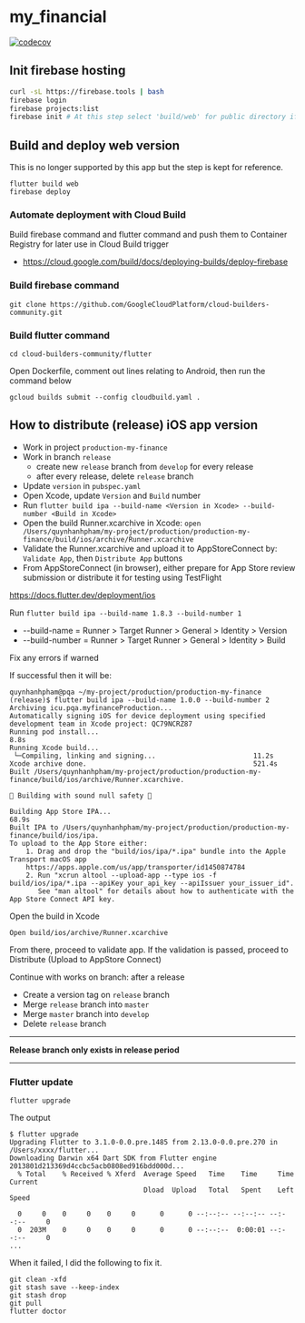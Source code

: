 # my_financial

[![codecov](https://codecov.io/gh/pham-anh/worth-money/branch/main/graph/badge.svg?token=IT22ZQSFR9)](https://codecov.io/gh/pham-anh/worth-money)

## Init firebase hosting

```bash
curl -sL https://firebase.tools | bash
firebase login
firebase projects:list
firebase init # At this step select 'build/web' for public directory if build for web
```

## Build and deploy web version

This is no longer supported by this app but the step is kept for reference.

```
flutter build web
firebase deploy
```

### Automate deployment with Cloud Build

Build firebase command and flutter command and push them to Container Registry for later use in Cloud Build trigger

 - https://cloud.google.com/build/docs/deploying-builds/deploy-firebase

### Build firebase command

```
git clone https://github.com/GoogleCloudPlatform/cloud-builders-community.git
```

### Build flutter command

```
cd cloud-builders-community/flutter
```

Open Dockerfile, comment out lines relating to Android, then run the command below

```
gcloud builds submit --config cloudbuild.yaml .
```

## How to distribute (release) iOS app version

* Work in project `production-my-finance`
* Work in branch `release`
    * create new `release` branch from `develop` for every release
    * after every release, delete `release` branch
* Update `version` in `pubspec.yaml`
* Open Xcode, update `Version` and `Build` number
* Run `flutter build ipa --build-name <Version in Xcode> --build-number <Build in Xcode>`
* Open the build Runner.xcarchive in Xcode: `open /Users/quynhanhpham/my-project/production/production-my-finance/build/ios/archive/Runner.xcarchive`
* Validate the Runner.xcarchive and upload it to AppStoreConnect by: `Validate App`, then `Distribute App` buttons
* From AppStoreConnect (in browser), either prepare for App Store review submission or distribute it for testing using TestFlight

https://docs.flutter.dev/deployment/ios

Run `flutter build ipa --build-name 1.8.3 --build-number 1`

-  --build-name = Runner > Target Runner > General > Identity > Version
- --build-number = Runner > Target Runner > General > Identity > Build

Fix any errors if warned

If successful then it will be:

```
quynhanhpham@pqa ~/my-project/production/production-my-finance (release)$ flutter build ipa --build-name 1.0.0 --build-number 2
Archiving icu.pqa.myfinanceProduction...
Automatically signing iOS for device deployment using specified development team in Xcode project: QC79NCRZ87
Running pod install...                                              8.8s
Running Xcode build...
 └─Compiling, linking and signing...                        11.2s
Xcode archive done.                                         521.4s
Built /Users/quynhanhpham/my-project/production/production-my-finance/build/ios/archive/Runner.xcarchive.

💪 Building with sound null safety 💪

Building App Store IPA...                                          68.9s
Built IPA to /Users/quynhanhpham/my-project/production/production-my-finance/build/ios/ipa.
To upload to the App Store either:
    1. Drag and drop the "build/ios/ipa/*.ipa" bundle into the Apple Transport macOS app
    https://apps.apple.com/us/app/transporter/id1450874784
    2. Run "xcrun altool --upload-app --type ios -f build/ios/ipa/*.ipa --apiKey your_api_key --apiIssuer your_issuer_id".
       See "man altool" for details about how to authenticate with the App Store Connect API key.
```


Open the build in Xcode

```
Open build/ios/archive/Runner.xcarchive
```

From there, proceed to validate app.
If the validation is passed, proceed to Distribute (Upload to AppStore Connect)

Continue with works on branch: after a release

* Create a version tag on `release` branch
* Merge `release` branch into `master`
* Merge `master` branch into `develop`
* Delete `release` branch

***
**Release branch only exists in release period**
***

### Flutter update

```
flutter upgrade
```

The output

```
$ flutter upgrade
Upgrading Flutter to 3.1.0-0.0.pre.1485 from 2.13.0-0.0.pre.270 in /Users/xxxx/flutter...
Downloading Darwin x64 Dart SDK from Flutter engine 2013801d213369d4ccbc5acb0808ed916bdd000d...
  % Total    % Received % Xferd  Average Speed   Time    Time     Time  Current
                                 Dload  Upload   Total   Spent    Left  Speed

  0     0    0     0    0     0      0      0 --:--:-- --:--:-- --:--:--     0
  0  203M    0     0    0     0      0      0 --:--:--  0:00:01 --:--:--     0
...
```

When it failed, I did the following to fix it.

```
git clean -xfd
git stash save --keep-index
git stash drop
git pull
flutter doctor
```



